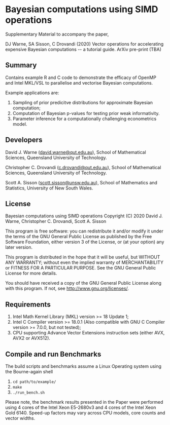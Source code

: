 # Bayesian computations using SIMD operations

Supplementary Material to accompany the paper, 

DJ Warne, SA Sisson, C Drovandi (2020) Vector operations for accelerating expensive
Bayesian computations -- a tutorial guide. ArXiv pre-print (TBA)

## Summary

Contains example R and C code to demonstrate the efficacy of OpenMP and Intel MKL/VSL to parallelise and vectorise Bayesian computations.

Example applications are:
1. Sampling of prior predicitve distributions for approximate Bayesian computation;
2. Computation of Bayesian p-values for testing prior weak informativity. 
3. Parameter inference for a computationally challenging econometrics model. 

## Developers
David J. Warne (david.warne@qut.edu.au), School of Mathematical Sciences, Queensland University of Technology.

Christopher C. Drovandi (c.drovandi@qut.edu.au), School of Mathematical Sciences, Queensland University of Technology.

Scott A. Sisson (scott.sisson@unsw.edu.au), School of Mathematics and Statistics, University of New South Wales.

## License

Bayesian computations using SIMD operations
Copyright (C) 2020  David J. Warne, Christopher C. Drovandi, Scott A. Sisson

This program is free software: you can redistribute it and/or modify
it under the terms of the GNU General Public License as published by
the Free Software Foundation, either version 3 of the License, or
(at your option) any later version.

This program is distributed in the hope that it will be useful,
but WITHOUT ANY WARRANTY; without even the implied warranty of
MERCHANTABILITY or FITNESS FOR A PARTICULAR PURPOSE.  See the
GNU General Public License for more details.

You should have received a copy of the GNU General Public License
along with this program.  If not, see <http://www.gnu.org/licenses/>.



## Requirements

1. Intel Math Kernel Library (MKL) version >= 18 Update 1;
2. Intel C Compiler  version >= 18.0.1 (Also compatible with GNU C Compiler version >= 7.0.0, but not tested);
3. CPU supporting  Advance Vector Extensions instruction sets (either AVX, AVX2 or AVX512).

## Compile and run Benchmarks

The build scripts and benchmarks assume a Linux Operating system using the Bourne-again shell 

1. `cd path/to/example/`
2. `make`
3. `./run_bench.sh`

Please note, the benchmark results presented in the Paper were performed using 4 cores of the Intel Xeon E5-2680v3 and 4 cores of the Intel Xeon Gold 6140. Speed-up factors may vary across CPU models, core counts and vector widths. 
